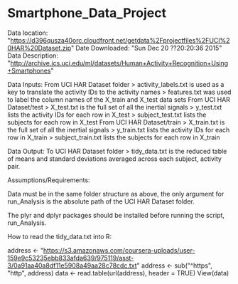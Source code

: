 # Smartphone_Data_Project

Data location:  "https://d396qusza40orc.cloudfront.net/getdata%2Fprojectfiles%2FUCI%20HAR%20Dataset.zip"
Date Downloaded:  "Sun Dec 20 ??20:20:36 2015"
Data Description:  "http://archive.ics.uci.edu/ml/datasets/Human+Activity+Recognition+Using+Smartphones"

Data Inputs:	From UCI HAR Dataset folder	> activity_labels.txt is used as a key to translate the
							activity IDs to the activity names
						> features.txt was used to label the column names of the
							X_train and X_test data sets
 		From UCI HAR Dataset/test	> X_test.txt is the full set of all the inertial signals
						> y_test.txt lists the activity IDs for each row in X_test
						> subject_test.txt lists the subjects for each row in X_test
		From UCI HAR Dataset/train	> X_train.txt is the full set of all the inertial signals
						> y_train.txt lists the activity IDs for each row in X_train
						> subject_train.txt lists the subjects for each row in X_train

Data Output:  To UCI HAR Dataset folder	> tidy_data.txt is the reduced table of means and standard 
							deviations averaged across each subject, activity pair.
							

Assumptions/Requirements:

Data must be in the same folder structure as above, the only argument for run_Analysis is the absolute path
	of the UCI HAR Dataset folder.

The plyr and dplyr packages should be installed before running the script, run_Analysis.


How to read the tidy_data.txt into R:

address <- "https://s3.amazonaws.com/coursera-uploads/user-159e9c53235ebb833afda639/975119/asst-3/0a91aa40a8df11e5908a49aa28c78cdc.txt"
address <- sub("^https", "http", address)
data <- read.table(url(address), header = TRUE)
View(data)




